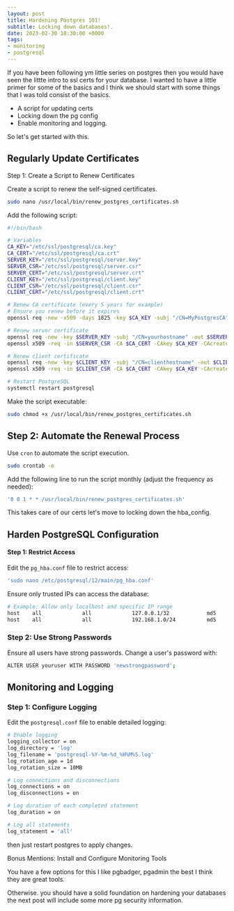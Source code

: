 ```yaml
---
layout: post
title: Hardening Postgres 101!
subtitle: Locking down databases!.
date: 2023-02-30 18:30:00 +0000
tags:
- monitoring
- postgresql
---
```



If you have been following ym little series on postgres then you would have seen the littte intro to ssl certs for your database. I wanted to have a little primer for some of the basics and I think we should start with some things that I was told consist of the basics.

- A script for updating certs
- Locking down the pg config
- Enable monitoring and logging.

So let's get started with this.

## Regularly Update Certificates

Step 1: Create a Script to Renew Certificates

Create a script to renew the self-signed certificates.

```bash
sudo nano /usr/local/bin/renew_postgres_certificates.sh
```

Add the following script:
```bash
#!/bin/bash

# Variables
CA_KEY="/etc/ssl/postgresql/ca.key"
CA_CERT="/etc/ssl/postgresql/ca.crt"
SERVER_KEY="/etc/ssl/postgresql/server.key"
SERVER_CSR="/etc/ssl/postgresql/server.csr"
SERVER_CERT="/etc/ssl/postgresql/server.crt"
CLIENT_KEY="/etc/ssl/postgresql/client.key"
CLIENT_CSR="/etc/ssl/postgresql/client.csr"
CLIENT_CERT="/etc/ssl/postgresql/client.crt"

# Renew CA certificate (every 5 years for example)
# Ensure you renew before it expires
openssl req -new -x509 -days 1825 -key $CA_KEY -subj "/CN=MyPostgresCA" -out $CA_CERT

# Renew server certificate
openssl req -new -key $SERVER_KEY -subj "/CN=yourhostname" -out $SERVER_CSR
openssl x509 -req -in $SERVER_CSR -CA $CA_CERT -CAkey $CA_KEY -CAcreateserial -out $SERVER_CERT -days 365

# Renew client certificate
openssl req -new -key $CLIENT_KEY -subj "/CN=clienthostname" -out $CLIENT_CSR
openssl x509 -req -in $CLIENT_CSR -CA $CA_CERT -CAkey $CA_KEY -CAcreateserial -out $CLIENT_CERT -days 365

# Restart PostgreSQL
systemctl restart postgresql
```
Make the script executable:

```bash
sudo chmod +x /usr/local/bin/renew_postgres_certificates.sh
```

## Step 2: Automate the Renewal Process
Use `cron` to automate the script execution.

```bash
sudo crontab -e
```

Add the following line to run the script monthly (adjust the frequency as needed):
```bash
'0 0 1 * * /usr/local/bin/renew_postgres_certificates.sh'
```

This takes care of our certs let's move to locking down the hba_config.

## Harden PostgreSQL Configuration

#### Step 1: Restrict Access
Edit the `pg_hba.conf` file to restrict access:
```bash
'sudo nano /etc/postgresql/12/main/pg_hba.conf'
```
Ensure only trusted IPs can access the database:

```bash
# Example: Allow only localhost and specific IP range
host    all             all             127.0.0.1/32            md5
host    all             all             192.168.1.0/24          md5
```
### Step 2: Use Strong Passwords

Ensure all users have strong passwords. Change a user's password with:
```bash
ALTER USER youruser WITH PASSWORD 'newstrongpassword';
```
## Monitoring and Logging

### Step 1: Configure Logging

Edit the `postgresql.conf` file to enable detailed logging:
```bash
# Enable logging
logging_collector = on
log_directory = 'log'
log_filename = 'postgresql-%Y-%m-%d_%H%M%S.log'
log_rotation_age = 1d
log_rotation_size = 10MB

# Log connections and disconnections
log_connections = on
log_disconnections = on

# Log duration of each completed statement
log_duration = on

# Log all statements
log_statement = 'all'
```
then just restart postgres to apply changes.

Bonus Mentions: Install and Configure Monitoring Tools

You have a few options for this  I like pgbadger, pgadmin the best I think they are great tools.

Otherwise. you should have a solid foundation on hardening your databases the next post will include some more pg security information. 
